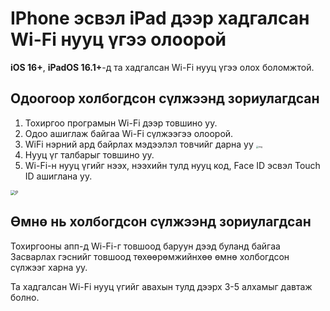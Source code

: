 # IPhone эсвэл iPad дээр хадгалсан Wi-Fi нууц үгээ олоорой

**iOS 16+**, **iPadOS 16.1+**-д та хадгалсан Wi-Fi нууц үгээ олох боломжтой.

## Одоогоор холбогдсон сүлжээнд зориулагдсан

1. Тохиргоо програмын Wi-Fi дээр товшино уу.
2. Одоо ашиглаж байгаа Wi-Fi сүлжээгээ олоорой.
3. WiFi нэрний ард байрлах мэдээлэл товчийг дарна уу <img src="https://support.apple.com/library/content/dam/edam/applecare/images/en_US/iOS/ios-16-info-circle-blue-hollow.png" alt="img" style="zoom:25%;" />
4. Нууц үг талбарыг товшино уу.
5. Wi-Fi-н нууц үгийг нээх, нээхийн тулд нууц код, Face ID эсвэл Touch ID ашиглана уу.

<img src="https://support.apple.com/library/content/dam/edam/applecare/images/en_US/iOS/ios-16-iphone-14-pro-wifi-name-more-info-password-on-tap.png" alt="P" style="zoom:50%;" />



## Өмнө нь холбогдсон сүлжээнд зориулагдсан

Тохиргооны апп-д Wi-Fi-г товшоод баруун дээд буланд байгаа Засварлах гэснийг товшоод төхөөрөмжийнхөө өмнө холбогдсон сүлжээг харна уу.

Та хадгалсан Wi-Fi нууц үгийг авахын тулд дээрх 3-5 алхамыг давтаж болно.







